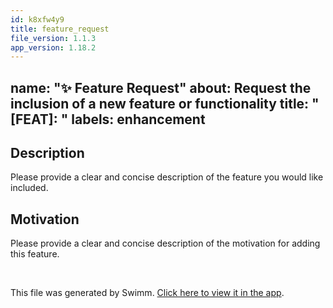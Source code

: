 ```yaml
---
id: k8xfw4y9
title: feature_request
file_version: 1.1.3
app_version: 1.18.2
---
```


## name: ":sparkles: Feature Request" about: Request the inclusion of a new feature or functionality title: "\[FEAT\]: " labels: enhancement

## Description

Please provide a clear and concise description of the feature you would like included.

## Motivation

Please provide a clear and concise description of the motivation for adding this feature.

<br/>

This file was generated by Swimm. [Click here to view it in the app](https://app.swimm.io/repos/Z2l0aHViJTNBJTNBaWNpY2xlJTNBJTNBaW5nb255YW1hLXpr/docs/k8xfw4y9).
